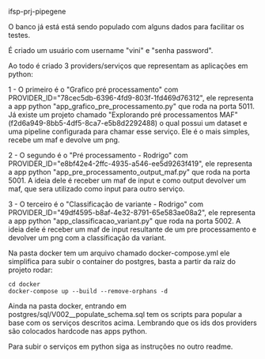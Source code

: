 ifsp-prj-pipegene


O banco já está está sendo populado com alguns dados para facilitar os testes.

É criado um usuário com username "vini" e "senha password".

Ao todo é criado 3 providers/serviços que representam as aplicações em python:

1 - O primeiro é o "Grafico pré processamento" com PROVIDER_ID="78cec5db-6396-4fd9-803f-1fd469d76312", ele representa
a app python "app_grafico_pre_processamento.py" que roda na porta 5011. Já existe um projeto chamado
"Explorando pré processamentos MAF" (f2d6a949-8bb5-4df5-8ca7-e5b8d2292488) o qual possui um dataset e uma pipeline configurada
para chamar esse serviço. Ele é o mais simples, recebe um maf e devolve um png.

2 - O segundo é o "Pré processamento - Rodrigo" com PROVIDER_ID="e8bf42e4-2ffc-4935-a546-ee5d9263f419", ele representa
a app python "app_pre_processamento_output_maf.py" que roda na porta 5001. A ideia dele é receber um maf de input
e como output devolver um maf, que sera utilizado como input para outro serviço. 

3 - O terceiro é o "Classificação de variante - Rodrigo" com PROVIDER_ID="49df4595-b8af-4e32-8791-65e583ae08a2", ele 
representa a app python "app_classificacao_variant.py" que roda na porta 5002. A ideia dele é receber um maf de input
resultante de um pre processamento e devolver um png com a classificação da variant.


Na pasta docker tem um arquivo chamado docker-compose.yml ele simplifica para subir o container do postgres, basta a partir
da raiz do projeto rodar:

```
cd docker
docker-compose up --build --remove-orphans -d
```

Ainda na pasta docker, entrando em postgres/sql/V002__populate_schema.sql tem os scripts para popular a base
com os serviços descritos acima. Lembrando que os ids dos providers são colocados hardcode nas apps python.

Para subir o serviços em python siga as instruções no outro readme.